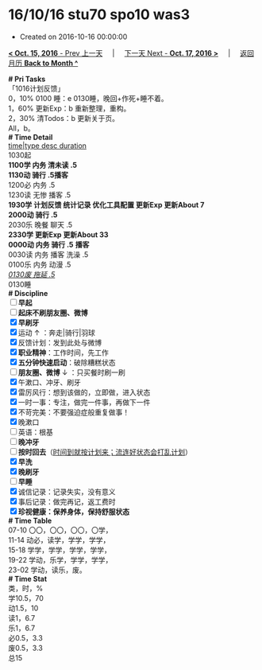 # 16/10/16 stu70 spo10 was3

- Created on 2016-10-16 00:00:00

[**< Oct. 15, 2016** - Prev 上一天](/lifelogs/2016/10/d15.md) &nbsp; &nbsp; | &nbsp; &nbsp; [下一天 Next - **Oct. 17, 2016 >**](/lifelogs/2016/10/d17.md) &nbsp; &nbsp; |  &nbsp; &nbsp; [返回月历 **Back to Month ^**](/lifelogs/2016/10/index.md)
<br/><div><div><div><b># Pri Tasks</b></div></div><div>「1016计划反馈」</div><div>0，10% 0100 睡：e 0130睡，晚回+作死+睡不着。</div><div><div>1，60% 更新Exp：b 重新整理，重构。</div><div>2，30% 清Todos：b 更新关于页。</div><div>All，b。</div><div><b># Time Detail</b></div><div><u>time|type desc duration</u></div><div>1030起</div><div><b>1100学 内务 清未读 .5</b></div><div><b>1130动 骑行 .5</b><b>播客</b></div><div>1200必 内务 .5</div><div>1230读 无惨 播客 .5</div><div><b>1930学 计划反馈 统计记录 优化工具配置 更新Exp 更新About 7</b></div><div><b>2000动 骑行 .5</b></div><div>2030乐 晚餐 聊天 .5</div><div><b>2330学 更新Exp 更新About 3</b><b>3</b></div><div><b>0000动 内务 骑行 .5</b> <b>播客</b></div><div>0030读 内务 播客 洗澡 .5</div><div>0100乐 内务 动漫 .5</div><div><u><i>0130废 拖延 .5</i></u></div><div>0130睡</div><div><b># Discipline</b></div><div><b><input type="checkbox"/></b><b>早起</b></div><div><input type="checkbox"/><b>起床不刷</b><b>朋友圈、微博</b></div><div><input checked="true" type="checkbox"/><b>早刷牙</b></div><div><input checked="true" type="checkbox"/>运动 ↑ ：奔走|骑行|羽球</div><div><input checked="true" type="checkbox"/>反馈计划：发到此处与微博</div><div><input checked="true" type="checkbox"/><b>职业精神</b>：工作时间，先工作</div><div><input checked="true" type="checkbox"/><b>五分钟快速启动</b>：破除糟糕状态</div><div><input type="checkbox"/><b>朋友圈、微博</b> ↓ ：只买餐时刷一刷</div><div><input checked="true" type="checkbox"/>午漱口、冲牙、刷牙</div><div><input checked="true" type="checkbox"/>雷厉风行：想到该做的，立即做，进入状态</div><div><input checked="true" type="checkbox"/>一时一事：专注，做完一件事，再做下一件</div><div><input checked="true" type="checkbox"/>不苛完美：不要强迫症般重复做事！</div><div><input checked="true" type="checkbox"/>晚漱口</div><div><input type="checkbox"/>英语：根基</div><div><b><input type="checkbox"/></b><b>晚冲牙</b></div><div><u><input type="checkbox"/></u><b>按时回去</b>（<u>时间到就按计划来；流连好状态会打乱计划</u>）</div><div><input checked="true" type="checkbox"/><b>早洗</b></div><div><b><input checked="true" type="checkbox"/></b><b>晚刷牙</b></div><div><input type="checkbox"/><b>早睡</b></div><div><input checked="true" type="checkbox"/>诚信记录：记录失实，没有意义</div><div><input checked="true" type="checkbox"/>事后记录：做完再记，返工费时</div><div><b><input checked="true" type="checkbox"/></b><b>珍视健康：保养身体，保持舒服状态</b></div><div><b># Time Table</b></div><div>07-10 〇〇，〇〇，〇〇，〇学，</div><div>11-14 动必，读学，学学，学学，</div><div>15-18 学学，学学，学学，学学，</div><div>19-22 学动，乐学，学学，学学，</div><div>23-02 学动，读乐，废。</div><div><b># Time Stat</b></div><div>类，时，%</div><div>学10.5，70</div><div>动1.5，10</div><div>读1，6.7</div><div>乐1，6.7</div><div>必0.5，3.3</div><div>废0.5，3.3</div><div>总15</div>
